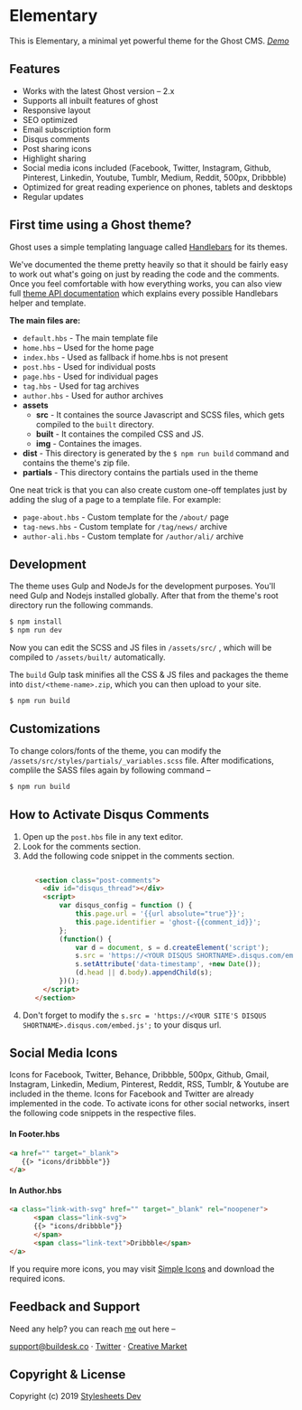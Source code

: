 # Elementary

This is Elementary, a minimal yet powerful theme for the Ghost CMS. 
*[Demo](https://flamingo.stylesheets.dev)*

## Features

- Works with the latest Ghost version – 2.x
- Supports all inbuilt features of ghost
- Responsive layout
- SEO optimized
- Email subscription form
- Disqus comments
- Post sharing icons
- Highlight sharing 
- Social media icons included (Facebook, Twitter, Instagram, Github, Pinterest, Linkedin, Youtube, Tumblr, Medium, Reddit, 500px, Dribbble)
- Optimized for great reading experience on phones, tablets and desktops
- Regular updates



## First time using a Ghost theme?

Ghost uses a simple templating language called [Handlebars](http://handlebarsjs.com/) for its themes.

We've documented the theme pretty heavily so that it should be fairly easy to work out what's going on just by reading the code and the comments. Once you feel comfortable with how everything works, you can also view full [theme API documentation](https://themes.ghost.org) which explains every possible Handlebars helper and template.

**The main files are:**

- `default.hbs` - The main template file
- `home.hbs` – Used for the home page
- `index.hbs` - Used as fallback if home.hbs is not present
- `post.hbs` - Used for individual posts
- `page.hbs` - Used for individual pages
- `tag.hbs` - Used for tag archives
- `author.hbs` - Used for author archives
- **assets** 
  - **src** - It containes the source Javascript and SCSS files, which gets compiled to the `built` directory.
  - **built** - It containes the compiled CSS and JS.
  - **img** - Containes the images.
- **dist** - This directory is generated by the `$ npm run build` command and contains the theme's zip file.
- **partials** - This directory contains the partials used in the theme

One neat trick is that you can also create custom one-off templates just by adding the slug of a page to a template file. For example:

- `page-about.hbs` - Custom template for the `/about/` page
- `tag-news.hbs` - Custom template for `/tag/news/` archive
- `author-ali.hbs` - Custom template for `/author/ali/` archive



## Development

The theme uses Gulp and NodeJs for the development purposes. You'll need Gulp and Nodejs installed globally. After that from the theme's root directory run the following commands.

```bash
$ npm install 
$ npm run dev
```
Now you can edit the SCSS and JS files in `/assets/src/` , which will be compiled to `/assets/built/` automatically.

The `build` Gulp task minifies all the CSS & JS files and packages the theme into `dist/<theme-name>.zip`, which you can then upload to your site.

```bash
$ npm run build
```



## Customizations

To change colors/fonts of the theme, you can modify the `/assets/src/styles/partials/_variables.scss` file. After modifications, complile the SASS files again by following command –
```bash
$ npm run build
```



## How to Activate Disqus Comments

1. Open up the `post.hbs` file in any text editor.
2. Look for the comments section.
3. Add the following code snippet in the comments section.
   ```html
   
      <section class="post-comments">
        <div id="disqus_thread"></div>
        <script>
            var disqus_config = function () {
                this.page.url = '{{url absolute="true"}}';
                this.page.identifier = 'ghost-{{comment_id}}';
            };
            (function() {
                var d = document, s = d.createElement('script');
                s.src = 'https://<YOUR DISQUS SHORTNAME>.disqus.com/embed.js';
                s.setAttribute('data-timestamp', +new Date());
                (d.head || d.body).appendChild(s);
            })();
        </script>
      </section>

   ```
4. Don't forget to modify the `s.src = 'https://<YOUR SITE'S DISQUS SHORTNAME>.disqus.com/embed.js';` to your disqus url. 



## Social Media Icons

Icons for Facebook, Twitter, Behance, Dribbble, 500px, Github, Gmail, Instagram, Linkedin, Medium, Pinterest, Reddit, RSS, Tumblr, & Youtube are included in the theme. Icons for Facebook and Twitter are already implemented in the code. To activate icons for other social networks, insert the following code snippets in the respective files.
#### In Footer.hbs

```html
<a href="" target="_blank">
   {{> "icons/dribbble"}}
</a>
```
#### In Author.hbs
```html
<a class="link-with-svg" href="" target="_blank" rel="noopener">
      <span class="link-svg">
      {{> "icons/dribbble"}}
      </span>
      <span class="link-text">Dribbble</span>
</a>
```
If you require more icons, you may visit [Simple Icons](https://simpleicons.org/) and download the required icons. 



## Feedback and Support 

Need any help? you can reach [me](https://arban.co) out here – 

[support@buildesk.co](mailto:support@buildesk.co)  ·  [Twitter](https://twitter.com/arp_ban)  ·  [Creative Market](https://creativemarket.com/StylesheetsDev)



## Copyright & License

Copyright (c) 2019 [Stylesheets Dev](https://stylesheets.dev)

